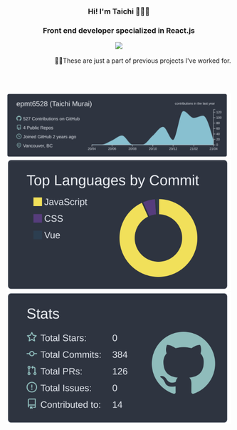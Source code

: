 <div align='center'>
  <h3>Hi! I'm Taichi 👨🏻‍💻</h3>
  <h3>Front end developer specialized in React.js</h3>
  <img src='https://user-images.githubusercontent.com/53918541/113741686-c1870e00-96b6-11eb-85ce-c844c2eafa37.png' />
  <p  align='right'>☝🏻These are just a part of previous projects I've worked for.</p>
</div>

<br />
<br />
<br />

<div align='center'>
  <img src='https://raw.githubusercontent.com/epmt6528/epmt6528/main/profile-summary-card-output/nord_dark/0-profile-details.svg' />
  <img src='https://raw.githubusercontent.com/epmt6528/epmt6528/main/profile-summary-card-output/nord_dark/2-most-commit-language.svg' />
  <img src='https://raw.githubusercontent.com/epmt6528/epmt6528/main/profile-summary-card-output/nord_dark/3-stats.svg' />
</div>
